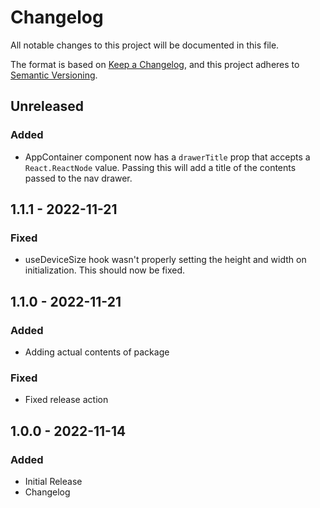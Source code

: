 # Changelog

All notable changes to this project will be documented in this file.

The format is based on [Keep a Changelog](https://keepachangelog.com/en/1.0.0/),
and this project adheres to [Semantic Versioning](https://semver.org/spec/v2.0.0.html).

## Unreleased

### Added

- AppContainer component now has a `drawerTitle` prop that accepts a `React.ReactNode` value. Passing this will add a title of the contents passed to the nav drawer.

## 1.1.1 - 2022-11-21
### Fixed
- useDeviceSize hook wasn't properly setting the height and width on initialization. This should now be fixed.

## 1.1.0 - 2022-11-21
### Added
- Adding actual contents of package

### Fixed
- Fixed release action

## 1.0.0 - 2022-11-14
### Added
- Initial Release
- Changelog
